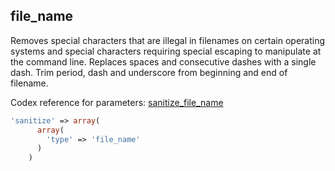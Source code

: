 ## file_name

Removes special characters that are illegal in filenames on certain operating systems and special characters requiring special escaping to manipulate at the command line. Replaces spaces and consecutive dashes with a single dash. Trim period, dash and underscore from beginning and end of filename.

Codex reference for parameters: [sanitize_file_name](http://codex.wordpress.org/Function_Reference/sanitize_file_name)

```php
'sanitize' => array(
      array(
        'type' => 'file_name'
      )
    )
```

